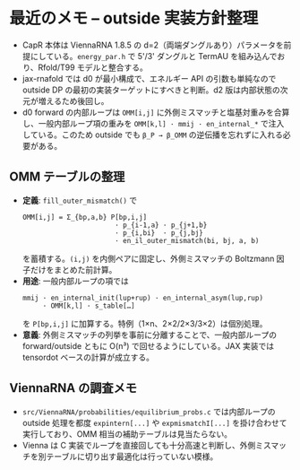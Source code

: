 # 最近のメモ – outside 実装方針整理

- CapR 本体は ViennaRNA 1.8.5 の d=2（両端ダングルあり）パラメータを前提にしている。`energy_par.h` で 5'/3' ダングルと TermAU を組み込んでおり、Rfold/T99 モデルと整合する。
- jax-rnafold では d0 が最小構成で、エネルギー API の引数も単純なので outside DP の最初の実装ターゲットにすべきと判断。d2 版は内部状態の次元が増えるため後回し。
- d0 forward の内部ループは `OMM[i,j]` に外側ミスマッチと塩基対重みを合算し、一般内部ループ項の重みを `OMM[k,l] · mmij · en_internal_*` で注入している。このため outside でも `β_P → β_OMM` の逆伝播を忘れずに入れる必要がある。

## OMM テーブルの整理
- **定義**: `fill_outer_mismatch()` で
  ```
  OMM[i,j] = Σ_{bp,a,b} P[bp,i,j]
                         · p_{i-1,a} · p_{j+1,b}
                         · p_{i,bi}  · p_{j,bj}
                         · en_il_outer_mismatch(bi, bj, a, b)
  ```
  を蓄積する。`(i,j)` を内側ペアに固定し、外側ミスマッチの Boltzmann 因子だけをまとめた前計算。
- **用途**: 一般内部ループの項では
  ```
  mmij · en_internal_init(lup+rup) · en_internal_asym(lup,rup)
       · OMM[k,l] · s_table[…]
  ```
  を `P[bp,i,j]` に加算する。特例（1×n、2×2/2×3/3×2）は個別処理。
- **意義**: 外側ミスマッチの列挙を事前に分離することで、一般内部ループの forward/outside ともに O(n³) で回せるようにしている。JAX 実装では tensordot ベースの計算が成立する。

## ViennaRNA の調査メモ
- `src/ViennaRNA/probabilities/equilibrium_probs.c` では内部ループの outside 処理を都度 `expintern[...]` や `expmismatchI[...]` を掛け合わせて実行しており、OMM 相当の補助テーブルは見当たらない。
- Vienna は C 実装でループを直接回しても十分高速と判断し、外側ミスマッチを別テーブルに切り出す最適化は行っていない模様。
